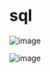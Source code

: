 # sql


![image](https://user-images.githubusercontent.com/63984422/179383886-86afddfa-fea6-4d7d-b781-d27e26427382.png)



![image](https://user-images.githubusercontent.com/63984422/180103915-8080f3a7-8f1e-44c2-a390-0a02907e366b.png)
